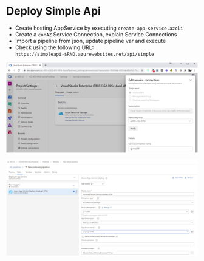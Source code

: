 # Deploy Simple Api

- Create hosting AppService by executing `create-app-service.azcli`
- Create a `conAZ` Service Connection, explain Service Connections
- Import a pipeline from json, update pipeline var and execute
- Check using the following URL: `https://simpleapi-$RND.azurewebsites.net/api/simple`

![create-sc](_images/create-sc.jpg)

![deploy-app-service](_images/deploy-app-service.jpg)
